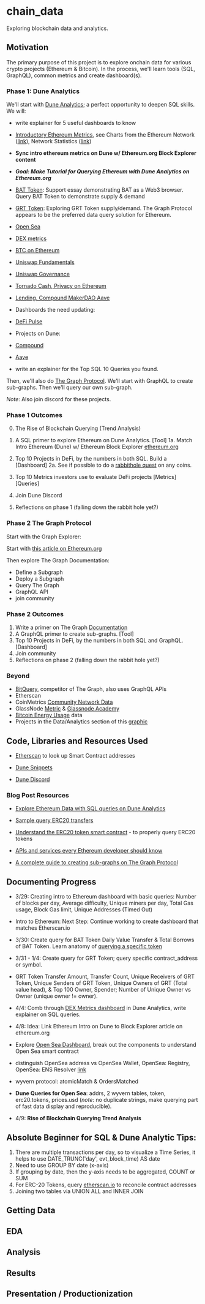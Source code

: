 # chain_data

Exploring blockchain data and analytics.

## Motivation

The primary purpose of this project is to explore onchain data for various crypto projects (Ethereum & Bitcoin). In the process, we'll learn tools (SQL, GraphQL), common metrics and create dashboard(s).

### Phase 1: Dune Analytics

We'll start with [Dune Analytics](https://duneanalytics.com/home); a perfect opportunity to deepen SQL skills. We will:

- write explainer for 5 useful dashboards to know
- [Introductory Ethereum Metrics](https://duneanalytics.com/kroeger0x/ethereum-metrics_1), see Charts from the Ethereum Network ([link](https://etherchain.org/charts)), Network Statistics ([link](https://ethstats.io/))
- **Sync intro ethereum metrics on Dune w/ Ethereum.org Block Explorer content**
- **_Goal: Make Tutorial for Querying Ethereum with Dune Analytics on Ethereum.org_**

- [BAT Token](https://duneanalytics.com/queries/27776): Support essay demonstrating BAT as a Web3 browser. Query BAT Token to demonstrate supply & demand

- [GRT Token](https://ethereum.org/en/developers/tutorials/the-graph-fixing-web3-data-querying): Exploring GRT Token supply/demand. The Graph Protocol appears to be the preferred data query solution for Ethereum.

- [Open Sea](https://etherscan.io/accounts/label/opensea)

- [DEX metrics](https://duneanalytics.com/hagaetc/dex-metrics)
- [BTC on Ethereum](https://duneanalytics.com/eliasimos/btc-on-ethereum_1)
- [Uniswap Fundamentals](https://duneanalytics.com/carrawu/uniswap-analytics)
- [Uniswap Governance](https://duneanalytics.com/lsquared/uniswap-governance)
- [Tornado Cash, Privacy on Ethereum](https://duneanalytics.com/poma/tornado-cash_1)
- [Lending, Compound MakerDAO Aave](https://duneanalytics.com/hagaetc/lending)

- Dashboards the need updating:
- [DeFi Pulse](https://duneanalytics.com/RasterlyRock/defi-weekly-pulse)

- Projects on Dune:
- [Compound](https://duneanalytics.com/projects/compound)
- [Aave](https://duneanalytics.com/projects/aave)

- write an explainer for the Top SQL 10 Queries you found.

Then, we'll also do [The Graph Protocol](https://thegraph.com/). We'll start with GraphQL to create sub-graphs. Then we'll query our own sub-graph.

_Note_: Also join discord for these projects.

### Phase 1 Outcomes

0. The Rise of Blockchain Querying (Trend Analysis)

1. A SQL primer to explore Ethereum on Dune Analytics. [Tool]
   1a. Match Intro Ethereum (Dune) w/ Ethereum Block Explorer [ethereum.org](https://ethereum.org/en/developers/docs/data-and-analytics/block-explorers/)

2. Top 10 Projects in DeFi, by the numbers in both SQL. Build a [Dashboard]
   2a. See if possible to do a [rabbithole quest](https://rabbithole.gg/quests) on any coins.

3. Top 10 Metrics investors use to evaluate DeFi projects [Metrics] [Queries]
4. Join Dune Discord
5. Reflections on phase 1 (falling down the rabbit hole yet?)

### Phase 2 The Graph Protocol

Start with the Graph Explorer:

Start with [this article on Ethereum.org](https://ethereum.org/en/developers/tutorials/the-graph-fixing-web3-data-querying/)

Then explore The Graph Documentation:

- Define a Subgraph
- Deploy a Subgraph
- Query The Graph
- GraphQL API
- join community

### Phase 2 Outcomes

1. Write a primer on The Graph [Documentation](https://thegraph.com/docs/introduction)
2. A GraphQL primer to create sub-graphs. [Tool]
3. Top 10 Projects in DeFi, by the numbers in both SQL and GraphQL. [Dashboard]
4. Join community
5. Reflections on phase 2 (falling down the rabbit hole yet?)

### Beyond

- [BitQuery](https://bitquery.io/), competitor of The Graph, also uses GraphQL APIs
- Etherscan
- CoinMetrics [Community Network Data](https://coinmetrics.io/community-network-data/)
- GlassNode [Metric](https://glassnode.com/metrics#tier-1) & [Glassnode Academy](https://academy.glassnode.com/indicators/coin-issuance/puell-multiple)
- [Bitcoin Energy Usage](https://www.bitcoinwillnotboiltheocean.com/) data
- Projects in the Data/Analytics section of this [graphic](https://twitter.com/n2ckchong/status/1373533273398243328/photo/1)

## Code, Libraries and Resources Used

- [Etherscan](https://etherscan.io/) to look up Smart Contract addresses

- [Dune Snippets](https://github.com/sambacha/dune-snippets)
- [Dune Discord](https://discord.com/invite/ErrzwBz)

### Blog Post Resources

- [Explore Ethereum Data with SQL queries on Dune Analytics](https://ethereumdev.io/explore-ethereum-data-with-sql-queries-on-dune-analytics/)
- [Sample query ERC20 transfers](https://duneanalytics.com/queries/1045/source#1760)
- [Understand the ERC20 token smart contract](https://ethereumdev.io/understand-the-erc20-token-smart-contract/) - to properly query ERC20 tokens
- [APIs and services every Ethereum developer should know](https://ethereumdev.io/apis-and-services-every-ethereum-developer-should-know/)

- [A complete guide to creating sub-graphs on The Graph Protocol](https://medium.com/quiknode/an-intro-to-the-graph-indexed-data-for-dapps-4d83011d0d99)

## Documenting Progress

- 3/29: Creating intro to Ethereum dashboard with basic queries: Number of blocks per day, Average difficulty, Unique miners per day, Total Gas usage, Block Gas limit, Unique Addresses (Timed Out)
- Intro to Ethereum: Next Step: Continue working to create dashboard that matches Etherscan.io
- 3/30: Create query for BAT Token Daily Value Transfer & Total Borrows of BAT Token. Learn anatomy of [querying a specific token](https://ethereumdev.io/explore-ethereum-data-with-sql-queries-on-dune-analytics/)
- 3/31 - 1/4: Create query for GRT Token; query specific contract_address or symbol.
- GRT Token Transfer Amount, Transfer Count, Unique Receivers of GRT Token, Unique Senders of GRT Token, Unique Owners of GRT (Total value head), & Top 100 Owner, Spender; Number of Unique Owner vs Owner (unique owner != owner).

- 4/4: Comb through [DEX Metrics dashboard](https://duneanalytics.com/hagaetc/dex-metrics) in Dune Analytics, write explainer on SQL queries.
- 4/8: Idea: Link Ethereum Intro on Dune to Block Explorer article on ethereum.org
- Explore [Open Sea Dashboard](https://duneanalytics.com/queries/3469/6913), break out the components to understand Open Sea smart contract
- distinguish OpenSea address vs OpenSea Wallet, OpenSea: Registry, OpenSea: ENS Resolver [link](https://etherscan.io/accounts/label/opensea)
- wyvern protocol: atomicMatch & OrdersMatched
- **Dune Queries for Open Sea**: addrs, 2 wyvern tables, token, erc20.tokens, prices.usd (_note_: no duplicate strings, make querying part of fast data display and reproducible).

- 4/9: **Rise of Blockchain Querying Trend Analysis**

## Absolute Beginner for SQL & Dune Analytic Tips:

1. There are multiple transactions per day, so to visualize a Time Series, it helps to use DATE_TRUNC('day', evt_block_time) AS date
2. Need to use GROUP BY date (x-axis)
3. If grouping by date, then the y-axis needs to be aggregated, COUNT or SUM
4. For ERC-20 Tokens, query [etherscan.io](https://etherscan.io/) to reconcile contract addresses
5. Joining two tables via UNION ALL and INNER JOIN

## Getting Data

## EDA

## Analysis

## Results

## Presentation / Productionization
